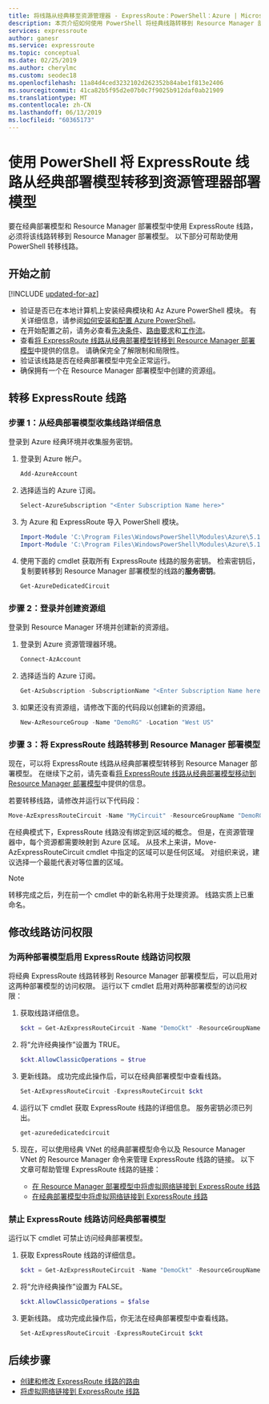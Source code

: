 ```yaml
---
title: 将线路从经典移至资源管理器 - ExpressRoute：PowerShell：Azure | Microsoft Docs
description: 本页介绍如何使用 PowerShell 将经典线路转移到 Resource Manager 部署模型。
services: expressroute
author: ganesr
ms.service: expressroute
ms.topic: conceptual
ms.date: 02/25/2019
ms.author: cherylmc
ms.custom: seodec18
ms.openlocfilehash: 11a84d4ced3232102d262352b84abe1f813e2406
ms.sourcegitcommit: 41ca82b5f95d2e07b0c7f9025b912daf0ab21909
ms.translationtype: MT
ms.contentlocale: zh-CN
ms.lasthandoff: 06/13/2019
ms.locfileid: "60365173"
---
```

# <a name="move-expressroute-circuits-from-classic-to-resource-manager-deployment-model-using-powershell"></a>使用 PowerShell 将 ExpressRoute 线路从经典部署模型转移到资源管理器部署模型

要在经典部署模型和 Resource Manager 部署模型中使用 ExpressRoute 线路，必须将该线路转移到 Resource Manager 部署模型。 以下部分可帮助使用 PowerShell 转移线路。

## <a name="before-you-begin"></a>开始之前

[!INCLUDE [updated-for-az](../../includes/updated-for-az.md)]

* 验证是否已在本地计算机上安装经典模块和 Az Azure PowerShell 模块。 有关详细信息，请参阅[如何安装和配置 Azure PowerShell](/powershell/azure/overview)。
* 在开始配置之前，请务必查看[先决条件](expressroute-prerequisites.md)、[路由要求](expressroute-routing.md)和[工作流](expressroute-workflows.md)。
* 查看[将 ExpressRoute 线路从经典部署模型转移到 Resource Manager 部署模型](expressroute-move.md)中提供的信息。 请确保完全了解限制和局限性。
* 验证该线路是否在经典部署模型中完全正常运行。
* 确保拥有一个在 Resource Manager 部署模型中创建的资源组。

## <a name="move-an-expressroute-circuit"></a>转移 ExpressRoute 线路

### <a name="step-1-gather-circuit-details-from-the-classic-deployment-model"></a>步骤 1：从经典部署模型收集线路详细信息

登录到 Azure 经典环境并收集服务密钥。

1. 登录到 Azure 帐户。

   ```powershell
   Add-AzureAccount
   ```

2. 选择适当的 Azure 订阅。

   ```powershell
   Select-AzureSubscription "<Enter Subscription Name here>"
   ```

3. 为 Azure 和 ExpressRoute 导入 PowerShell 模块。

   ```powershell
   Import-Module 'C:\Program Files\WindowsPowerShell\Modules\Azure\5.1.1\Azure\Azure.psd1'
   Import-Module 'C:\Program Files\WindowsPowerShell\Modules\Azure\5.1.1\ExpressRoute\ExpressRoute.psd1'
   ```

4. 使用下面的 cmdlet 获取所有 ExpressRoute 线路的服务密钥。 检索密钥后，复制要转移到 Resource Manager 部署模型的线路的**服务密钥**。

   ```powershell
   Get-AzureDedicatedCircuit
   ```

### <a name="step-2-sign-in-and-create-a-resource-group"></a>步骤 2：登录并创建资源组

登录到 Resource Manager 环境并创建新的资源组。

1. 登录到 Azure 资源管理器环境。

   ```powershell
   Connect-AzAccount
   ```

2. 选择适当的 Azure 订阅。

   ```powershell
   Get-AzSubscription -SubscriptionName "<Enter Subscription Name here>" | Select-AzSubscription
   ```

3. 如果还没有资源组，请修改下面的代码段以创建新的资源组。

   ```powershell
   New-AzResourceGroup -Name "DemoRG" -Location "West US"
   ```

### <a name="step-3-move-the-expressroute-circuit-to-the-resource-manager-deployment-model"></a>步骤 3：将 ExpressRoute 线路转移到 Resource Manager 部署模型

现在，可以将 ExpressRoute 线路从经典部署模型转移到 Resource Manager 部署模型。 在继续下之前，请先查看[将 ExpressRoute 线路从经典部署模型移动到 Resource Manager 部署模型](expressroute-move.md)中提供的信息。

若要转移线路，请修改并运行以下代码段：

```powershell
Move-AzExpressRouteCircuit -Name "MyCircuit" -ResourceGroupName "DemoRG" -Location "West US" -ServiceKey "<Service-key>"
```

在经典模式下，ExpressRoute 线路没有绑定到区域的概念。 但是，在资源管理器中，每个资源都需要映射到 Azure 区域。 从技术上来讲，Move-AzExpressRouteCircuit cmdlet 中指定的区域可以是任何区域。 对组织来说，建议选择一个最能代表对等位置的区域。

> [!NOTE]
> 转移完成之后，列在前一个 cmdlet 中的新名称用于处理资源。 线路实质上已重命名。
> 

## <a name="modify-circuit-access"></a>修改线路访问权限

### <a name="to-enable-expressroute-circuit-access-for-both-deployment-models"></a>为两种部署模型启用 ExpressRoute 线路访问权限

将经典 ExpressRoute 线路转移到 Resource Manager 部署模型后，可以启用对这两种部署模型的访问权限。 运行以下 cmdlet 启用对两种部署模型的访问权限：

1. 获取线路详细信息。

   ```powershell
   $ckt = Get-AzExpressRouteCircuit -Name "DemoCkt" -ResourceGroupName "DemoRG"
   ```

2. 将“允许经典操作”设置为 TRUE。

   ```powershell
   $ckt.AllowClassicOperations = $true
   ```

3. 更新线路。 成功完成此操作后，可以在经典部署模型中查看线路。

   ```powershell
   Set-AzExpressRouteCircuit -ExpressRouteCircuit $ckt
   ```

4. 运行以下 cmdlet 获取 ExpressRoute 线路的详细信息。 服务密钥必须已列出。

   ```powershell
   get-azurededicatedcircuit
   ```

5. 现在，可以使用经典 VNet 的经典部署模型命令以及 Resource Manager VNet 的 Resource Manager 命令来管理 ExpressRoute 线路的链接。 以下文章可帮助管理 ExpressRoute 线路的链接：

    * [在 Resource Manager 部署模型中将虚拟网络链接到 ExpressRoute 线路](expressroute-howto-linkvnet-arm.md)
    * [在经典部署模型中将虚拟网络链接到 ExpressRoute 线路](expressroute-howto-linkvnet-classic.md)

### <a name="to-disable-expressroute-circuit-access-to-the-classic-deployment-model"></a>禁止 ExpressRoute 线路访问经典部署模型

运行以下 cmdlet 可禁止访问经典部署模型。

1. 获取 ExpressRoute 线路的详细信息。

   ```powershell
   $ckt = Get-AzExpressRouteCircuit -Name "DemoCkt" -ResourceGroupName "DemoRG"
   ```

2. 将“允许经典操作”设置为 FALSE。

   ```powershell
   $ckt.AllowClassicOperations = $false
   ```

3. 更新线路。 成功完成此操作后，你无法在经典部署模型中查看线路。

   ```powershell
   Set-AzExpressRouteCircuit -ExpressRouteCircuit $ckt
   ```

## <a name="next-steps"></a>后续步骤

* [创建和修改 ExpressRoute 线路的路由](expressroute-howto-routing-arm.md)
* [将虚拟网络链接到 ExpressRoute 线路](expressroute-howto-linkvnet-arm.md)

